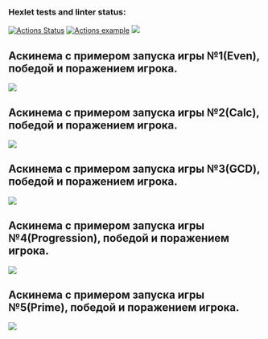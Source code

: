 ### Hexlet tests and linter status:
[![Actions Status](https://github.com/Smslawer/java-project-lvl1/workflows/hexlet-check/badge.svg)](https://github.com/Smslawer/java-project-lvl1/actions)
[![Actions example](https://github.com/Smslawer/java-project-lvl1/workflows/actions-example/badge.svg)](https://github.com/Smslawer/java-project-lvl1/actions)
<a href="https://codeclimate.com/github/Smslawer/java-project-lvl1/maintainability"><img src="https://api.codeclimate.com/v1/badges/935d45b347e907028500/maintainability" /></a>

## Аскинема с примером запуска игры №1(Even), победой и поражением игрока.  
<a href="https://asciinema.org/a/EAZfGRGkp0VFYxQVW4OWeRSUV" target="_blank">
<img src="https://asciinema.org/a/EAZfGRGkp0VFYxQVW4OWeRSUV.svg" />
</a>

## Аскинема с примером запуска игры №2(Calc), победой и поражением игрока. 
<a href="https://asciinema.org/a/83CfEsOrGremYSzkJFyKSBCIt" target="_blank">
<img src="https://asciinema.org/a/83CfEsOrGremYSzkJFyKSBCIt.svg" />
</a>

## Аскинема с примером запуска игры №3(GCD), победой и поражением игрока. 
<a href="https://asciinema.org/a/yHvnWBnfG8adgTIv8PchQpT3h" target="_blank">
<img src="https://asciinema.org/a/yHvnWBnfG8adgTIv8PchQpT3h.svg" />
</a>

## Аскинема с примером запуска игры №4(Progression), победой и поражением игрока.
<a href="https://asciinema.org/a/FbnYP8oub5mSVLniyibrUeZgS" target="_blank">
<img src="https://asciinema.org/a/FbnYP8oub5mSVLniyibrUeZgS.svg" />
</a>

## Аскинема с примером запуска игры №5(Prime), победой и поражением игрока.
<a href="https://asciinema.org/a/bxQLOtGKebednk8l7z9MwsrW0" target="_blank">
<img src="https://asciinema.org/a/bxQLOtGKebednk8l7z9MwsrW0.svg" />
</a>

